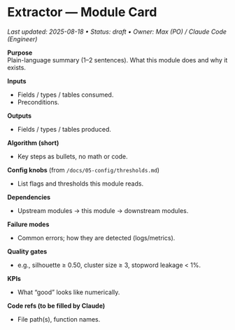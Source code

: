 # Extractor — Module Card
_Last updated: 2025-08-18 • Status: draft • Owner: Max (PO) / Claude Code (Engineer)_

**Purpose**  
Plain-language summary (1–2 sentences). What this module does and why it exists.

**Inputs**  
- Fields / types / tables consumed.
- Preconditions.

**Outputs**  
- Fields / types / tables produced.

**Algorithm (short)**  
- Key steps as bullets, no math or code.

**Config knobs** (from `/docs/05-config/thresholds.md`)  
- List flags and thresholds this module reads.

**Dependencies**  
- Upstream modules → this module → downstream modules.

**Failure modes**  
- Common errors; how they are detected (logs/metrics).

**Quality gates**  
- e.g., silhouette ≥ 0.50, cluster size ≥ 3, stopword leakage < 1%.

**KPIs**  
- What “good” looks like numerically.

**Code refs (to be filled by Claude)**  
- File path(s), function names.
